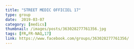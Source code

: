 ```yaml
---
title: "STREET MEDIC OFFICIEL 17"
type: group
date:  2019-03-07
category: [medics]
thumbnail: /images/posts/363028277761356.jpg
tags: [FR,FR-NAQ,17]
link: https://www.facebook.com/groups/363028277761356/
---
```

